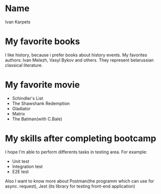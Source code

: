 # Name

Ivan Karpets

# My favorite books

I like history, because i prefer books about history events.
My favorites authors: Ivan Melezh, Vasyl Bykov and others.
They represent belarussian classical literature.

# My favorite movie

- Schindler's List
- The Shawshank Redemption
- Gladiator
- Matrix
- The Batman(with C.Bale)

# My skills after completing bootcamp

I hope I'm able to perform differents tasks in testing area.
For example:

- Unit test
- Integration test
- E2E test

Also I want to know more about Postman(the programm which can use for async. request), Jest (its library for testing front-end application)

